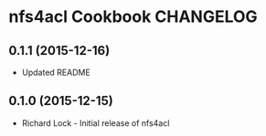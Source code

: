 nfs4acl Cookbook CHANGELOG
==========================

0.1.1 (2015-12-16)
------------------
- Updated README

0.1.0 (2015-12-15)
------------------
- Richard Lock - Initial release of nfs4acl
